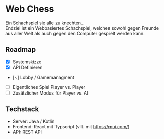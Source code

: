 # Web Chess
Ein Schachspiel sie alle zu knechten...\
Endziel ist ein Webbasiertes Schachspiel, welches sowohl gegen Freunde aus aller Welt als auch gegen den Computer gespielt werden kann.


## Roadmap

- [x] Systemskizze
- [x] API Definieren
- [~] Lobby / Gamemanagment
- [ ] Eigentliches Spiel Player vs. Player
- [ ] Zusätzlicher Modus für Player vs. AI

## Techstack 
- Server: Java / Kotlin
- Frontend: React mit Typscript (vllt. mit https://mui.com/)
- API: REST API 
